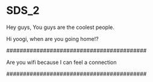 # SDS_2

Hey guys, You guys are the coolest people.

Hi yoogi, when are you going home!?

##########################################

Are you wifi because I can feel a connection

##########################################
